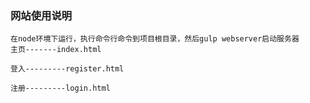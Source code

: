 ### 网站使用说明
    在node环境下运行，执行命令行命令到项目根目录，然后gulp webserver启动服务器
    主页-------index.html

    登入---------register.html

    注册---------login.html

